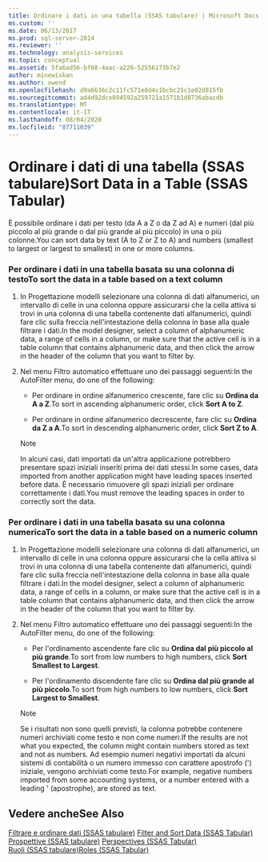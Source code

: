 ```yaml
---
title: Ordinare i dati in una tabella (SSAS tabulare) | Microsoft Docs
ms.custom: ''
ms.date: 06/13/2017
ms.prod: sql-server-2014
ms.reviewer: ''
ms.technology: analysis-services
ms.topic: conceptual
ms.assetid: 5fa6ad56-bf68-4aac-a226-52556173b7e2
author: minewiskan
ms.author: owend
ms.openlocfilehash: d9a6636c2c11fc571e8d4c1bcbc25c1e02d815fb
ms.sourcegitcommit: ad4d92dce894592a259721a1571b1d8736abacdb
ms.translationtype: MT
ms.contentlocale: it-IT
ms.lasthandoff: 08/04/2020
ms.locfileid: "87711039"
---
```

# <a name="sort-data-in-a-table-ssas-tabular"></a><span data-ttu-id="74719-102">Ordinare i dati di una tabella (SSAS tabulare)</span><span class="sxs-lookup"><span data-stu-id="74719-102">Sort Data in a Table (SSAS Tabular)</span></span>
  <span data-ttu-id="74719-103">È possibile ordinare i dati per testo (da A a Z o da Z ad A) e numeri (dal più piccolo al più grande o dal più grande al più piccolo) in una o più colonne.</span><span class="sxs-lookup"><span data-stu-id="74719-103">You can sort data by text (A to Z or Z to A) and numbers (smallest to largest or largest to smallest) in one or more columns.</span></span>  
  
### <a name="to-sort-the-data-in-a-table-based-on-a-text-column"></a><span data-ttu-id="74719-104">Per ordinare i dati in una tabella basata su una colonna di testo</span><span class="sxs-lookup"><span data-stu-id="74719-104">To sort the data in a table based on a text column</span></span>  
  
1.  <span data-ttu-id="74719-105">In Progettazione modelli selezionare una colonna di dati alfanumerici, un intervallo di celle in una colonna oppure assicurarsi che la cella attiva si trovi in una colonna di una tabella contenente dati alfanumerici, quindi fare clic sulla freccia nell'intestazione della colonna in base alla quale filtrare i dati.</span><span class="sxs-lookup"><span data-stu-id="74719-105">In the model designer, select a column of alphanumeric data, a range of cells in a column, or make sure that the active cell is in a table column that contains alphanumeric data, and then click the arrow in the header of the column that you want to filter by.</span></span>  
  
2.  <span data-ttu-id="74719-106">Nel menu Filtro automatico effettuare uno dei passaggi seguenti:</span><span class="sxs-lookup"><span data-stu-id="74719-106">In the AutoFilter menu, do one of the following:</span></span>  
  
    -   <span data-ttu-id="74719-107">Per ordinare in ordine alfanumerico crescente, fare clic su **Ordina da A a Z**.</span><span class="sxs-lookup"><span data-stu-id="74719-107">To sort in ascending alphanumeric order, click **Sort A to Z**.</span></span>  
  
    -   <span data-ttu-id="74719-108">Per ordinare in ordine alfanumerico decrescente, fare clic su **Ordina da Z a A**.</span><span class="sxs-lookup"><span data-stu-id="74719-108">To sort in descending alphanumeric order, click **Sort Z to A**.</span></span>  
  
    > [!NOTE]  
    >  <span data-ttu-id="74719-109">In alcuni casi, dati importati da un'altra applicazione potrebbero presentare spazi iniziali inseriti prima dei dati stessi.</span><span class="sxs-lookup"><span data-stu-id="74719-109">In some cases, data imported from another application might have leading spaces inserted before data.</span></span> <span data-ttu-id="74719-110">È necessario rimuovere gli spazi iniziali per ordinare correttamente i dati.</span><span class="sxs-lookup"><span data-stu-id="74719-110">You must remove the leading spaces in order to correctly sort the data.</span></span>  
  
### <a name="to-sort-the-data-in-a-table-based-on-a-numeric-column"></a><span data-ttu-id="74719-111">Per ordinare i dati in una tabella basata su una colonna numerica</span><span class="sxs-lookup"><span data-stu-id="74719-111">To sort the data in a table based on a numeric column</span></span>  
  
1.  <span data-ttu-id="74719-112">In Progettazione modelli selezionare una colonna di dati alfanumerici, un intervallo di celle in una colonna oppure assicurarsi che la cella attiva si trovi in una colonna di una tabella contenente dati alfanumerici, quindi fare clic sulla freccia nell'intestazione della colonna in base alla quale filtrare i dati.</span><span class="sxs-lookup"><span data-stu-id="74719-112">In the model designer, select a column of alphanumeric data, a range of cells in a column, or make sure that the active cell is in a table column that contains alphanumeric data, and then click the arrow in the header of the column that you want to filter by.</span></span>  
  
2.  <span data-ttu-id="74719-113">Nel menu Filtro automatico effettuare uno dei passaggi seguenti:</span><span class="sxs-lookup"><span data-stu-id="74719-113">In the AutoFilter menu, do one of the following:</span></span>  
  
    -   <span data-ttu-id="74719-114">Per l'ordinamento ascendente fare clic su **Ordina dal più piccolo al più grande**.</span><span class="sxs-lookup"><span data-stu-id="74719-114">To sort from low numbers to high numbers, click **Sort Smallest to Largest**.</span></span>  
  
    -   <span data-ttu-id="74719-115">Per l'ordinamento discendente fare clic su **Ordina dal più grande al più piccolo**.</span><span class="sxs-lookup"><span data-stu-id="74719-115">To sort from high numbers to low numbers, click **Sort Largest to Smallest**.</span></span>  
  
    > [!NOTE]  
    >  <span data-ttu-id="74719-116">Se i risultati non sono quelli previsti, la colonna potrebbe contenere numeri archiviati come testo e non come numeri.</span><span class="sxs-lookup"><span data-stu-id="74719-116">If the results are not what you expected, the column might contain numbers stored as text and not as numbers.</span></span> <span data-ttu-id="74719-117">Ad esempio numeri negativi importati da alcuni sistemi di contabilità o un numero immesso con carattere apostrofo (') iniziale, vengono archiviati come testo.</span><span class="sxs-lookup"><span data-stu-id="74719-117">For example, negative numbers imported from some accounting systems, or a number entered with a leading ' (apostrophe), are stored as text.</span></span>  
  
## <a name="see-also"></a><span data-ttu-id="74719-118">Vedere anche</span><span class="sxs-lookup"><span data-stu-id="74719-118">See Also</span></span>  
 <span data-ttu-id="74719-119">[Filtrare e ordinare dati &#40;SSAS tabulare&#41;](../filter-and-sort-data-ssas-tabular.md) </span><span class="sxs-lookup"><span data-stu-id="74719-119">[Filter and Sort Data &#40;SSAS Tabular&#41;](../filter-and-sort-data-ssas-tabular.md) </span></span>  
 <span data-ttu-id="74719-120">[Prospettive &#40;SSAS tabulare&#41;](perspectives-ssas-tabular.md) </span><span class="sxs-lookup"><span data-stu-id="74719-120">[Perspectives &#40;SSAS Tabular&#41;](perspectives-ssas-tabular.md) </span></span>  
 [<span data-ttu-id="74719-121">Ruoli &#40;SSAS tabulare&#41;</span><span class="sxs-lookup"><span data-stu-id="74719-121">Roles &#40;SSAS Tabular&#41;</span></span>](roles-ssas-tabular.md)  
  
  
